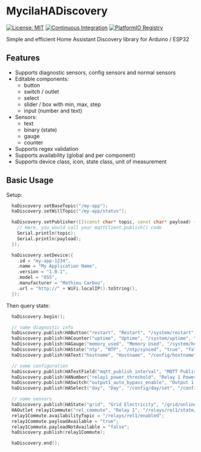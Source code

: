 # MycilaHADiscovery

[![License: MIT](https://img.shields.io/badge/License-MIT-yellow.svg)](https://opensource.org/licenses/MIT)
[![Continuous Integration](https://github.com/mathieucarbou/MycilaHADiscovery/actions/workflows/ci.yml/badge.svg)](https://github.com/mathieucarbou/MycilaHADiscovery/actions/workflows/ci.yml)
[![PlatformIO Registry](https://badges.registry.platformio.org/packages/mathieucarbou/library/MycilaHADiscovery.svg)](https://registry.platformio.org/libraries/mathieucarbou/MycilaHADiscovery)

Simple and efficient Home Assistant Discovery library for Arduino / ESP32

## Features

- Supports diagnostic sensors, config sensors and normal sensors
- Editable components:
  - button
  - switch / outlet
  - select
  - slider / box with min, max, step
  - input (number and text)
- Sensors:
  - text
  - binary (state)
  - gauge
  - counter
- Supports regex validation
- Supports availability (global and per component)
- Supports device class, icon, state class, unit of measurement

## Basic Usage

Setup:

```c++
  haDiscovery.setBaseTopic("/my-app");
  haDiscovery.setWillTopic("/my-app/status");

  haDiscovery.setPublisher([](const char* topic, const char* payload) {
    // Here, you would call your mqttClient.publish() code
    Serial.println(topic);
    Serial.println(payload);
  });

  haDiscovery.setDevice({
    .id = "my-app-1234",
    .name = "My Application Name",
    .version = "1.0.1",
    .model = "OSS",
    .manufacturer = "Mathieu Carbou",
    .url = "http://" + WiFi.localIP().toString(),
  });

```

Then query state:

```c++
  haDiscovery.begin();

  // some diagnostic info
  haDiscovery.publish(HAButton("restart", "Restart", "/system/restart", "restart", nullptr, HACategory::DIAGNOSTIC));
  haDiscovery.publish(HACounter("uptime", "Uptime", "/system/uptime", "duration", nullptr, "s", HACategory::DIAGNOSTIC));
  haDiscovery.publish(HAGauge("memory_used", "Memory Used", "/system/heap_used", "data_size", "mdi:memory", "B", HACategory::DIAGNOSTIC));
  haDiscovery.publish(HAState("ntp", "NTP", "/ntp/synced", "true", "false", "connectivity", nullptr, HACategory::DIAGNOSTIC));
  haDiscovery.publish(HAText("hostname", "Hostname", "/config/hostname", nullptr, "mdi:lan", HACategory::DIAGNOSTIC));

  // some configuration
  haDiscovery.publish(HATextField("mqtt_publish_interval", "MQTT Publish Interval", "/config/mqtt_interval/set", "/config/mqtt_interval", "^\\d+$", "mdi:timer-sand", HACategory::CONFIG));
  haDiscovery.publish(HANumber("relay1_power_threshold", "Relay 1 Power Threshold", "/config/rel1_power/set", "/config/rel1_power", HANumberMode::SLIDER, 0, 3000, 50, "mdi:flash", HACategory::CONFIG));
  haDiscovery.publish(HASwitch("output1_auto_bypass_enable", "Output 1 Auto Bypass", "/config/switch/set", "/config/switch", "true", "false", "mdi:water-boiler-auto", HACategory::CONFIG));
  haDiscovery.publish(HASelect("day", "Day", "/config/day/set", "/config/day", nullptr, HACategory::CONFIG, {"mon", "tue", "wed", "thu", "fri", "sat", "sun"}));

  // some sensors
  haDiscovery.publish(HAState("grid", "Grid Electricity", "/grid/online", "true", "false", "connectivity"));
  HAOutlet relay1Commute("rel_commute", "Relay 1", "/relays/rel1/state/set", "/relays/rel1/state", "on", "off");
  relay1Commute.availabilityTopic = "/relays/rel1/enabled";
  relay1Commute.payloadAvailable = "true";
  relay1Commute.payloadNotAvailable = "false";
  haDiscovery.publish(relay1Commute);

  haDiscovery.end();
```
